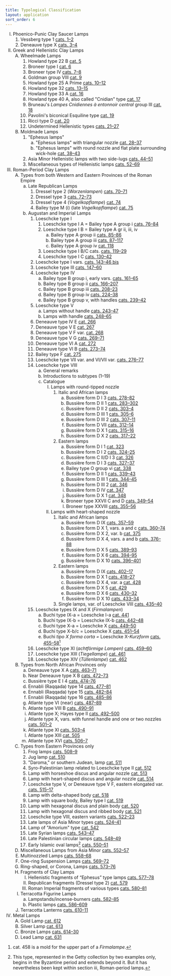 ```yaml
---
title: Typological Classification
layout: application
sort_order: 6
---
```


<ol type="I" markdown="0">
  <li>Phoenico-Punic Clay Saucer Lamps
    <ol type="1">
      <li>Vessberg type 1 <a href="1-2">cats. 1–2</a></li>
      <li>Deneauve type X <a href="3-4">cats. 3–4</a></li>
    </ol>
  </li>
  <li>Greek and Hellenistic Clay Lamps
    <ol type="A">
      <li>Wheelmade Lamps
        <ol type="1">
          <li>Howland type 22 B <a href="5">cat. 5</a></li>
          <li>Broneer type I <a href="6">cat. 6</a></li>
          <li>Broneer type IV <a href="7-8">cats. 7–8</a></li>
          <li>Goldman group VIII <a href="9">cat. 9</a></li>
          <li>Howland type 25 A Prime <a href="10-12">cats. 10–12</a></li>
          <li>Howland type 32 <a href="cats.13-15">cats. 13–15</a></li>
          <li>Howland type 33 A <a href="16">cat. 16</a></li>
          <li>Howland type 40 A, also called "Cnidian" type <a href="17">cat. 17</a></li>
          <li>Bruneau's <em>Lampes Cnidiennes à entonnoir central</em> group III <a href="18">cat. 18</a></li>
          <li>Pavolini's biconical Esquiline type <a href="19">cat. 19</a></li>
          <li>Ricci type D <a href="20">cat. 20</a></li>
          <li>Undetermined Hellenistic types <a href="21-27">cats. 21–27</a></li>
        </ol>
      </li>
      <li>Moldmade Lamps
        <ol type="1">
          <li>"Ephesus lamps"
            <ol type="a">
              <li>"Ephesus lamps" with triangular nozzle <a href="28-37">cat. 28–37</a></li>
              <li>"Ephesus lamps" with round nozzle and flat plate surrounding wick-hole <a href="38-43">cat. 38–43</a></li>
            </ol>
          </li>
          <li>Asia Minor Hellenistic lamps with two side-lugs <a href="44-51">cats. 44–51</a></li>
          <li>Miscellaneous types of Hellenistic lamps <a href="52-69">cats. 52–69</a></li>
        </ol>
      </li>
    </ol>
  </li>
  <li>Roman-Period Clay Lamps
    <ol type="A">
      <li>Types from both Western and Eastern Provinces of the Roman Empire
        <ol type="a">
          <li>Late Republican Lamps
            <ol type="1">
              <li>Dressel type 2 (<em>Warzenlampen</em>) <a href="72-73">cats. 70–71</a></li>
              <li>Dressel type 3 <a href="72-73">cats. 72–73</a></li>
              <li>Dressel type 4 (<em>Vogelkopflampe</em>) <a href="74">cat. 74</a></li>
              <li>Bailey type M (i) (late <em>Vogelkopflampe</em>) <a href="75">cat. 75</a></li>
            </ol>
          </li>
          <li>Augustan and Imperial Lamps
            <ol type="1">
              <li>Loeschcke type I
                <ol class="sub-decimal">
                  <li>Loeschcke type I A = Bailey type A group i <a href="76-84">cats. 76–84</a></li>
                  <li>Loeschcke type I B = Bailey type A gr ii, iii, iv
                    <ol type="a">
                      <li>Bailey type A group ii <a href="85-86">cats. 85–86</a></li>
                      <li>Bailey type A group iii <a href="87-117">cats. 87–117</a></li>
                      <li>Bailey type A group iv <a href="118">cat. 118</a></li>
                    </ol>
                  </li>
                  <li>Loeschcke type I B/C cats. <a href="119-29">cats. 119–29</a></li>
                  <li>Loeschcke type I C <a href="130-42">cats. 130–42</a></li>
                </ol>
              </li>
              <li>Loeschcke type I vars. <a href="143-46bis">cats. 143–46 bis</a></li>
              <li>Loeschcke type III <a href="147-60">cats. 147–60</a></li>
              <li>Loeschcke type IV
                <ol type="a">
                  <li>Bailey type B group i, early vars. <a href="161-65">cats. 161–65</a></li>
                  <li>Bailey type B group ii <a href=" 166-207">cats. 166–207</a></li>
                  <li>Bailey type B group iii <a href=" 208-23">cats. 208–23</a></li>
                  <li>Bailey type B group iv <a href=" 224-38">cats. 224–38</a></li>
                  <li>Bailey type B group v, with handles <a href="239-42">cats. 239–42</a></li>
                </ol>
              </li>
              <li>Loeschcke type V
                <ol type="a">
                  <li>Lamps without handle <a href="243-47">cats. 243–47</a></li>
                  <li>Lamps with handle <a href="248-65">cats. 248–65</a></li>
                </ol>
              </li>
              <li>Deneauve type IV E <a href="266">cat. 266</a></li>
              <li>Deneauve type V E <a href="267">cat. 267</a></li>
              <li>Deneauve type V F var. <a href="268">cat. 268</a></li>
              <li>Deneauve type V G <a href="269-71">cats. 269–71</a></li>
              <li>Deneauve type VI A <a href="272">cat. 272</a></li>
              <li>Deneauve type VI B <a href="273-74">cats. 273–74</a></li>
              <li>Bailey type F <a href="275">cat. 275</a></li>
              <li>Loeschcke type VII var. and VI/VII var. <a href="276-77">cats. 276–77</a></li>
              <li>Loeschcke type VIII
                <ol type="a">
                  <li>General remarks</li>
                  <li>Introductions to subtypes (1–19)</li>
                  <li>Catalogue
                    <ol type="I">
                      <li>Lamps with round-tipped nozzle
                        <ol type="1">
                          <li>Italic and African lamps
                            <ol type="a">
                              <li>Bussière form D I 3 <a href="278-82">cats. 278–82</a></li>
                              <li>Bussière form D II 1 <a href="283-302">cats. 283–302</a></li>
                              <li>Bussière form D II 2 <a href="303-4">cats. 303–4</a></li>
                              <li>Bussière form D III 1 <a href="305-6">cats. 305–6</a></li>
                              <li>Bussière form D III 2 <a href="307-11">cats. 307–11</a></li>
                              <li>Bussière form D VII <a href="312-14">cats. 312–14</a></li>
                              <li>Bussière form D X 1 <a href="315-16">cats. 315–16</a></li>
                              <li>Bussière form D X 2 <a href="317-22">cats. 317–22</a></li>
                            </ol>
                          </li>
                          <li>Eastern lamps
                            <ol type="a">
                              <li>Bussière form D I 1 <a href="323">cat. 323</a></li>
                              <li>Bussière form D I 2 <a href="324-25">cats. 324–25</a></li>
                              <li>Bussière form C II/D I 3 <a href="326">cat. 326</a></li>
                              <li>Bussière form D I 3 <a href="327-37">cats. 327–37</a></li>
                              <li>Bailey type O group vi <a href="338">cat. 338</a></li>
                              <li>Bussière form D II 1 <a href="339-43">cats. 339–43</a></li>
                              <li>Bussière form D III 1 <a href="344-45">cats. 344–45</a></li>
                              <li>Bussière form D III 2 <a href="346">cat. 346</a></li>
                              <li>Bussière form D IV <a href="347">cat. 347</a></li>
                              <li>Bussière form D X 1 <a href="348">cat. 348</a></li>
                              <li>Broneer type XXVII C and D <a href="349-54">cats. 349–54</a></li>
                              <li>Broneer type XXVIII <a href="355-56">cats. 355–56</a></li>
                            </ol>
                          </li>
                        </ol>
                      </li>
                      <li>Lamps with heart-shaped nozzle
                        <ol type="1">
                          <li>Italic and African lamps
                            <ol type="a">
                              <li>Bussière form D IX <a href="357-59">cats. 357–59</a></li>
                              <li>Bussière form D X 1, vars. a and c <a href="360-74">cats. 360–74</a></li>
                              <li>Bussière form D X 2, var. b <a href="375">cat. 375</a></li>
                              <li>Bussière form D X 4, vars. a and b <a href="376-88">cats. 376–88</a></li>
                              <li>Bussière form D X 5 <a href="389-93">cats. 389–93</a></li>
                              <li>Bussière form D X 6 <a href="394-95">cats. 394–95</a></li>
                              <li>Bussière form D X 10 <a href="396-401">cats. 396–401</a></li>
                            </ol>
                          </li>
                          <li>Eastern lamps
                            <ol type="a">
                              <li>Bussière form D IX <a href="402-17">cats. 402–17</a></li>
                              <li>Bussière form D X 1 <a href="418-27">cats. 418–27</a></li>
                              <li>Bussière form D X 4, var. a <a href="428">cat. 428</a></li>
                              <li>Bussière form D X 5 <a href="429">cat. 429</a></li>
                              <li>Bussière form D X 6 <a href="430-32">cats. 430–32</a></li>
                              <li>Bussière form D X 10 <a href="433-34">cats. 433–34</a></li>
                            </ol>
                          </li>
                          <li>Single lamps, var. of Loeschcke VIII <a href="435-40">cats. 435–40</a></li>
                        </ol>
                      </li>
                    </ol>
                  </li>
                </ol>
              </li>
              <li>Loeschcke types IX and X (<em>Firmalampen</em>)
                <ol type="a">
                  <li>Buchi type IX-a = Loeschcke I-a <a href="441">cat. 441</a></li>
                  <li>Buchi type IX-b = Loeschcke IX-b <a href="442-48">cats. 442–48</a></li>
                  <li>Buchi type X-a = Loeschcke X <a href="449-50">cats. 449–50</a></li>
                  <li>Buchi type X-b/c = Loeschcke X <a href="451-54">cats. 451–54</a></li>
                  <li>Buchi <em>tipo X forma corta =</em> Loeschcke X-<em>Kurzform</em> <a href="455-58">cats. 455–58</a><a href="#fn:1" class="footnote" id="fnref:1"><sup>1</sup></a></li>
                </ol>
              </li>
              <li>Loeschcke type XI (<em>achtförmige Lampen)</em> <a href="459-60">cats. 459–60</a></li>
              <li>Loeschcke type XIII (<em>Tiegellampe</em>) <a href="461">cat. 461</a></li>
              <li>Loeschcke type XIV (<em>Tüllenlampe</em>) <a href="462">cat. 462</a></li>
            </ol>
          </li>
        </ol>
      </li>
      <li>Types from North African Provinces only
        <ol type="a">
          <li>Deneauve type X A <a href="463-71">cats. 463–71</a></li>
          <li>Near Deneauve type X B <a href="472-73">cats. 472–73</a></li>
          <li>Bussière type E I 4 <a href="474-76">cats. 474–76</a></li>
          <li>Ennabli (Raqqada) type 14 <a href="477-81">cats. 477–81</a></li>
          <li>Ennabli (Raqqada) type 15 <a href="482-84">cats. 482–84</a></li>
          <li>Ennabli (Raqqada) type 16 <a href="485-86">cats. 485–86</a></li>
          <li>Atlante type VI (near) <a href="487-89">cats. 487–89</a></li>
          <li>Atlante type VIII B <a href="490-91">cats. 490–91</a></li>
          <li>Atlante type X; Hayes type II <a href="492-500">cats. 492–500</a></li>
          <li>Atlante type X, vars. with funnel handle and one or two nozzles <a href="501-2">cats. 501–2</a></li>
          <li>Atlante type XI <a href="503-4">cats. 503–4</a></li>
          <li>Atlante type XIII <a href=" 505">cat. 505</a></li>
          <li>Atlante type XVI <a href="506-7">cats. 506–7</a></li>
        </ol>
      </li>
      <li>Types from Eastern Provinces only
        <ol type="1">
          <li>Frog lamps <a href="508-9">cats. 508–9</a></li>
          <li>Jug lamp <a href="510">cat. 510</a></li>
          <li>"Daroma," or southern Judean, lamp <a href="511">cat. 511</a></li>
          <li>Syro-Palestinian lamp related to Loeschcke type II <a href="512">cat. 512</a></li>
          <li>Lamp with horseshoe discus and angular nozzle <a href="513">cat. 513</a></li>
          <li>Lamp with heart-shaped discus and angular nozzle <a href="514">cat. 514</a></li>
          <li>Loeschcke type V, or Deneauve type V F, eastern elongated var. <a href="515-17">cats. 515–17</a></li>
          <li>Lamp with delta-shaped body <a href="518">cat. 518</a></li>
          <li>Lamp with square body, Bailey type I <a href="519">cat. 519</a></li>
          <li>Lamp with hexagonal discus and plain body <a href="520">cat. 520</a></li>
          <li>Lamp with hexagonal discus and ribbed body <a href="521">cat. 521</a></li>
          <li>Loeschcke type VIII, eastern variants <a href="522-23">cats. 522–23</a></li>
          <li>Late lamps of Asia Minor types <a href="524-41">cats. 524–41</a></li>
          <li>Lamp of "Amorium" type <a href="542">cat. 542</a></li>
          <li>Late Syrian lamps <a href="543-47">cats. 543–47</a></li>
          <li>Late Palestinian circular lamps <a href="548-49">cats. 548–49</a></li>
          <li>Early Islamic oval lamps<a href="#fn:2" class="footnote" id="fnref:2"><sup>2</sup></a> <a href="550–51">cats. 550–51</a></li>
        </ol>
      </li>
      <li>Miscellaneous Lamps from Asia Minor <a href="552-57">cats. 552–57</a></li>
      <li>Multinozzled Lamps <a href="558-68">cats. 558–68</a></li>
      <li>One-ring Suspension Lamps <a href="569-72">cats. 569–72</a></li>
      <li>Ring-shaped, or Corona, Lamps <a href="573-76">cats. 573–76</a></li>
      <li>Fragments of Clay Lamps
        <ol type="I">
          <li>Hellenistic fragments of “Ephesus” type lamps <a href="577-78">cats. 577–78</a></li>
          <li>Republican fragments (Dressel type 2) <a href="579">cat. 579</a></li>
          <li>Roman Imperial fragments of various types <a href="580-81">cats. 580–81</a></li>
        </ol>
      </li>
      <li>Terracotta Figurine Lamps
        <ol type="a">
          <li>Lampstands/incense-burners <a href="582-85">cats. 582–85</a></li>
          <li>Plastic lamps <a href="586-609">cats. 586–609</a></li>
        </ol>
      </li>
      <li>Terracotta Lanterns <a href="610-11">cats. 610–11</a></li>
    </ol>
  </li>
  <li>Metal Lamps
    <ol type="A">
      <li>Gold Lamp <a href="612">cat. 612</a></li>
      <li>Silver Lamp <a href="613">cat. 613</a></li>
      <li>Bronze Lamps <a href="614-30">cats. 614–30</a></li>
      <li>Lead Lamp <a href="631">cat. 631</a></li>
    </ol>
  </li>
</ol>

<div class="footnotes" markdown="0">
  <ol type="1">
    <li id="fn:1">cat. 458 is a mold for the upper part of a <em>Firmalampe</em>.<a href="#fnref:1" class="reversefootnote">&#8617;</a></li>
    <li id="fn:2"><p>This type, represented in the Getty collection by two examples only, begins in the Byzantine period and extends beyond it. But it has nevertheless been kept within section iii, Roman-period lamps.<a href="#fnref:2" class="reversefootnote">&#8617;</a></li>
  </ol>
</div>

